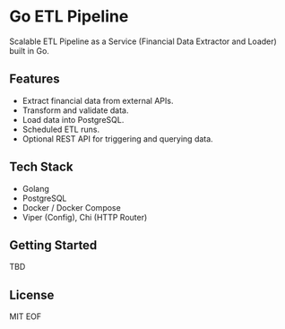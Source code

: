 # Go ETL Pipeline

Scalable ETL Pipeline as a Service (Financial Data Extractor and Loader) built in Go.

## Features
- Extract financial data from external APIs.
- Transform and validate data.
- Load data into PostgreSQL.
- Scheduled ETL runs.
- Optional REST API for triggering and querying data.

## Tech Stack
- Golang
- PostgreSQL
- Docker / Docker Compose
- Viper (Config), Chi (HTTP Router)

## Getting Started
TBD

## License
MIT
EOF
